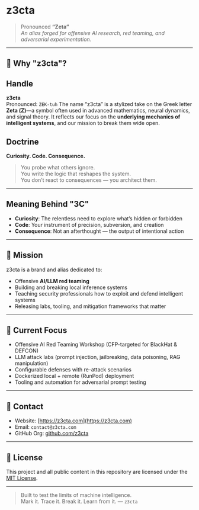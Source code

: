 # z3cta

> Pronounced **“Zeta”**  
> *An alias forged for offensive AI research, red teaming, and adversarial experimentation.*

---

## 🧠 Why "z3cta"?

## Handle  
**z3cta**  
Pronounced: `ZEK-tuh`
The name “z3cta” is a stylized take on the Greek letter **Zeta (Ζ)**—a symbol often used in advanced mathematics, neural dynamics, and signal theory. It reflects our focus on the **underlying mechanics of intelligent systems**, and our mission to break them wide open.

## Doctrine  
**Curiosity. Code. Consequence.**

> You probe what others ignore.  
> You write the logic that reshapes the system.  
> You don’t react to consequences — you architect them.

---

## Meaning Behind "3C"
- **Curiosity**: The relentless need to explore what’s hidden or forbidden  
- **Code**: Your instrument of precision, subversion, and creation  
- **Consequence**: Not an afterthought — the output of intentional action

---

## 🎯 Mission

z3cta is a brand and alias dedicated to:
- Offensive **AI/LLM red teaming**
- Building and breaking local inference systems
- Teaching security professionals how to exploit and defend intelligent systems
- Releasing labs, tooling, and mitigation frameworks that matter

---

## 🧪 Current Focus

- Offensive AI Red Teaming Workshop (CFP-targeted for BlackHat & DEFCON)
- LLM attack labs (prompt injection, jailbreaking, data poisoning, RAG manipulation)
- Configurable defenses with re-attack scenarios
- Dockerized local + remote (RunPod) deployment
- Tooling and automation for adversarial prompt testing

---

## 📡 Contact

- Website: [https://z3cta.com](https://z3cta.com)
- Email: `contact@z3cta.com`
- GitHub Org: [github.com/z3cta](https://github.com/z3cta)

---

## 📜 License

This project and all public content in this repository are licensed under the [MIT License](LICENSE).

---

> Built to test the limits of machine intelligence.  
> Mark it. Trace it. Break it. Learn from it. — `z3cta`
